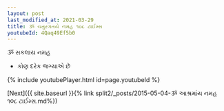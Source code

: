 ```yaml
---
layout: post
last_modified_at: 2021-03-29
title: ૐ ચતુરગતયે નમહ ૧૦૮ ટાઈમ્સ
youtubeId: 4Qaq49Ef5b0
---
```

 
 
 ૐ સકલાય નમહ  
 
 -  કોણ દરેક જગ્યાએ છે 
 
  
 
  
 
 
 
 
 
 


{% include youtubePlayer.html id=page.youtubeId %}
 
[Next]({{ site.baseurl }}{% link  split2/_posts/2015-05-04-ૐ આશ્રમાંય નમહ ૧૦૮ ટાઈમ્સ.md%})
 
